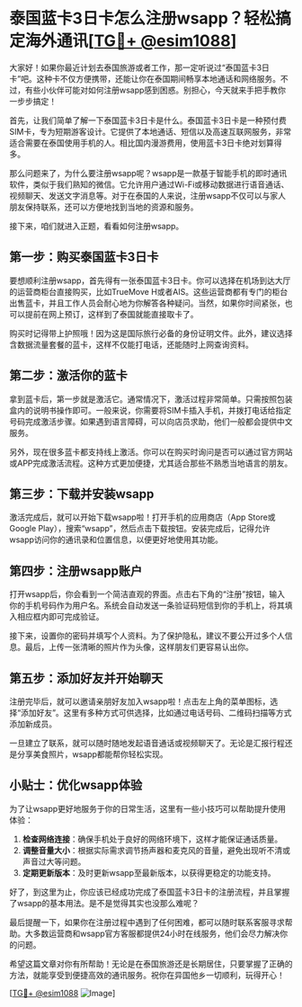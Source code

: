 # 泰国蓝卡3日卡怎么注册wsapp？轻松搞定海外通讯[[TG💪+ @esim1088](https://t.me/s/esim1088)]

大家好！如果你最近计划去泰国旅游或者工作，那一定听说过“泰国蓝卡3日卡”吧。这种卡不仅方便携带，还能让你在泰国期间畅享本地通话和网络服务。不过，有些小伙伴可能对如何注册wsapp感到困惑。别担心，今天就来手把手教你一步步搞定！

首先，让我们简单了解一下泰国蓝卡3日卡是什么。泰国蓝卡3日卡是一种预付费SIM卡，专为短期游客设计。它提供了本地通话、短信以及高速互联网服务，非常适合需要在泰国使用手机的人。相比国内漫游费用，使用蓝卡3日卡绝对划算得多。

那么问题来了，为什么要注册wsapp呢？wsapp是一款基于智能手机的即时通讯软件，类似于我们熟知的微信。它允许用户通过Wi-Fi或移动数据进行语音通话、视频聊天、发送文字消息等。对于在泰国的人来说，注册wsapp不仅可以与家人朋友保持联系，还可以方便地找到当地的资源和服务。

接下来，咱们就进入正题，看看如何注册wsapp。

## 第一步：购买泰国蓝卡3日卡

要想顺利注册wsapp，首先得有一张泰国蓝卡3日卡。你可以选择在机场到达大厅的运营商柜台直接购买，比如TrueMove H或者AIS。这些运营商都有专门的柜台出售蓝卡，并且工作人员会耐心地为你解答各种疑问。当然，如果你时间紧张，也可以提前在网上预订，这样到了泰国就能直接取卡了。

购买时记得带上护照哦！因为这是国际旅行必备的身份证明文件。此外，建议选择含数据流量套餐的蓝卡，这样不仅能打电话，还能随时上网查询资料。

## 第二步：激活你的蓝卡

拿到蓝卡后，第一步就是激活它。通常情况下，激活过程非常简单。只需按照包装盒内的说明书操作即可。一般来说，你需要将SIM卡插入手机，并拨打电话给指定号码完成激活步骤。如果遇到语言障碍，可以向店员求助，他们一般都会提供中文服务。

另外，现在很多蓝卡都支持线上激活。你可以在购买时询问是否可以通过官方网站或APP完成激活流程。这种方式更加便捷，尤其适合那些不熟悉当地语言的朋友。

## 第三步：下载并安装wsapp

激活完成后，就可以开始下载wsapp啦！打开手机的应用商店（App Store或Google Play），搜索“wsapp”，然后点击下载按钮。安装完成后，记得允许wsapp访问你的通讯录和位置信息，以便更好地使用其功能。

## 第四步：注册wsapp账户

打开wsapp后，你会看到一个简洁直观的界面。点击右下角的“注册”按钮，输入你的手机号码作为用户名。系统会自动发送一条验证码短信到你的手机上，将其填入相应框内即可完成验证。

接下来，设置你的密码并填写个人资料。为了保护隐私，建议不要公开过多个人信息。最后，上传一张清晰的照片作为头像，这样朋友们更容易认出你。

## 第五步：添加好友并开始聊天

注册完毕后，就可以邀请亲朋好友加入wsapp啦！点击左上角的菜单图标，选择“添加好友”。这里有多种方式可供选择，比如通过电话号码、二维码扫描等方式添加新成员。

一旦建立了联系，就可以随时随地发起语音通话或视频聊天了。无论是汇报行程还是分享美食照片，wsapp都能帮你轻松实现。

## 小贴士：优化wsapp体验

为了让wsapp更好地服务于你的日常生活，这里有一些小技巧可以帮助提升使用体验：

1. **检查网络连接**：确保手机处于良好的网络环境下，这样才能保证通话质量。
2. **调整音量大小**：根据实际需求调节扬声器和麦克风的音量，避免出现听不清或声音过大等问题。
3. **定期更新版本**：及时更新wsapp至最新版本，以获得更稳定的功能支持。

好了，到这里为止，你应该已经成功完成了泰国蓝卡3日卡的注册流程，并且掌握了wsapp的基本用法。是不是觉得其实也没那么难呢？

最后提醒一下，如果你在注册过程中遇到了任何困难，都可以随时联系客服寻求帮助。大多数运营商和wsapp官方客服都提供24小时在线服务，他们会尽力解决你的问题。

希望这篇文章对你有所帮助！无论是在泰国旅游还是长期居住，只要掌握了正确的方法，就能享受到便捷高效的通讯服务。祝你在异国他乡一切顺利，玩得开心！

[[TG💪+ @esim1088](https://t.me/s/esim1088) ![Image](https://i.postimg.cc/4NQfJmqS/Snipaste-2025-05-13-00-14-12.png)]